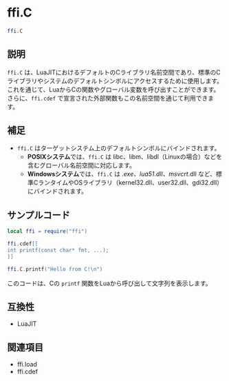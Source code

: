 # ffi.C

```lua
ffi.C
```

## 説明

`ffi.C` は、LuaJITにおけるデフォルトのCライブラリ名前空間であり、標準のCライブラリやシステムのデフォルトシンボルにアクセスするために使用します。これを通じて、LuaからCの関数やグローバル変数を呼び出すことができます。さらに、`ffi.cdef` で宣言された外部関数もこの名前空間を通じて利用できます。

## 補足

- `ffi.C` はターゲットシステム上のデフォルトシンボルにバインドされます。
  - **POSIXシステム**では、`ffi.C` は libc、libm、libdl（Linuxの場合）などを含むグローバル名前空間に対応します。
  - **Windowsシステム**では、`ffi.C` は *.exe、lua51.dll、msvcrt*.dll など、標準CランタイムやOSライブラリ（kernel32.dll、user32.dll、gdi32.dll）にバインドされます。

## サンプルコード

```lua
local ffi = require("ffi")

ffi.cdef[[
int printf(const char* fmt, ...);
]]

ffi.C.printf("Hello from C!\n")
```

このコードは、Cの `printf` 関数をLuaから呼び出して文字列を表示します。

## 互換性

- LuaJIT

## 関連項目

- ffi.load
- ffi.cdef